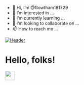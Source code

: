 - 👋 Hi, I’m @Gowtham181729
- 👀 I’m interested in ...
- 🌱 I’m currently learning ...
- 💞️ I’m looking to collaborate on ...
- 📫 How to reach me ...

<!---
Gowtham181729/Gowtham181729 is a ✨ special ✨ repository because its `README.md` (this file) appears on your GitHub profile.
You can click the Preview link to take a look at your changes.
--->
[![Header]([https://raw.githubusercontent.com/MartinHeinz/<OWNER>/<OWNER>/readme_header.png](https://www.freecodecamp.org/news/content/images/size/w2000/2021/08/chris-ried-ieic5Tq8YMk-unsplash.jpg) "Header")](https://some-url.dev/)

<!-- <img src="https://raw.githubusercontent.com/<OWNER>/<OWNER>/master/<GIF_NAME>.gif" width="30px"> -->

# Hello, folks! 
<img src="https://raw.githubusercontent.com/MartinHeinz/MartinHeinz/master/wave.gif" width="30px">

